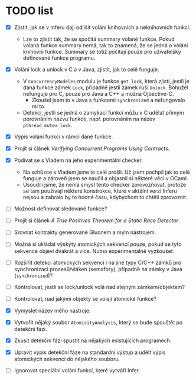 # TODO list

- [x] Zjistit, jak se v Inferu dají odlišit volání knihovních a neknihovních
  funkcí.
  - Lze to zjistit tak, že se spočítá summary volané funkce. Pokud volaná funkce
    summary nemá, tak to znamená, že se jedná o volání knihovní funkce. Summary
    se totiž počítají pouze pro uživatelsky definované funkce programu.

- [x] Volání lock a unlock v C a v Java, zjistit, jak to celé funguje.
  - V `ConcurrencyModeles` modulu je funkce `get_lock`, která zjistí, jestli
    je daná funkce zámek `Lock`, případně jestli zámek ruší `Unlock`. Bohužel
    nefunguje pro C, pouze pro Java a C++ a možná Ojbective-C.
    - Zkoušel jsem to v Java s funkcemi `synchronized` a nefungovalo mi to.
  - Detekci, jestli se jedná o zamykací funkci můžu v C udělat přímým porovnáním
    názvu funkce, např. porovnáním na název `pthread_mutex_lock`.

- [x] Výpis volání funkcí v rámci dané funkce.

- [x] Projít si článek *Verifying Concurrent Programs Using Contracts*.

- [x] Podívat se s Vladem na jeho experimentální checker.
  - Na schůzce s Vladem jsme to celé prošli. Už jsem pochpil jak to celé funguje
    a zároveň jsem se naučil a objasnil si některé věci v OCaml.
  - Usoudili jsme, že nemá smysl tento checker zprovozňovat, protože se tam
    používají některé konstrukce, které v aktální verzi Inferu nejsou a zabralo
    by to hodně času, kdybychom to chtěli zprovoznit.

- [ ] Možnost definovat sledované funkce?

- [ ] Projít si článek *A True Positives Theorem for a Static Race Detector*.

- [ ] Srovnat kontrakty generované Gluonem a mým nástrojem.

- [ ] Možná si ukládat výskyty atomických sekvencí pouze, pokud se tyto
  sekvence objeví dvakrát a více. Nutno experimentálně vyzkoušet.

- [ ] Rozšířit detekci atomických sekvencí i na jiné typy C/C++ zámků
  pro synchronizaci procesů/vláken (semafory), případně na zámky v Java
  (`synchronized`)?

- [ ] Kontrolovat, jestli se lock/unlock volá nad stejným zámkem/objektem?

- [ ] Kontrolovat, nad jakými objekty se volají atomické funkce?

- [x] Vymyslet název mého nástroje.

- [x] Vytvořit nějaký soubor `AtomicityAnalysis`, který se bude spouštět
  po detekční fázi.

- [x] Zkusit detekční fázi spustit na nějakých existujících programech.

- [x] Upravit výpis detekční fáze na standardní výstup a udělt výpis atomických
  sekvencí do nějakého souboru.

- [ ] Ignorovat speciální volání funkcí, které vytváří Infer.
